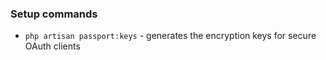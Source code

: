 ### Setup commands
- `php artisan passport:keys` - generates the encryption keys for secure OAuth clients
